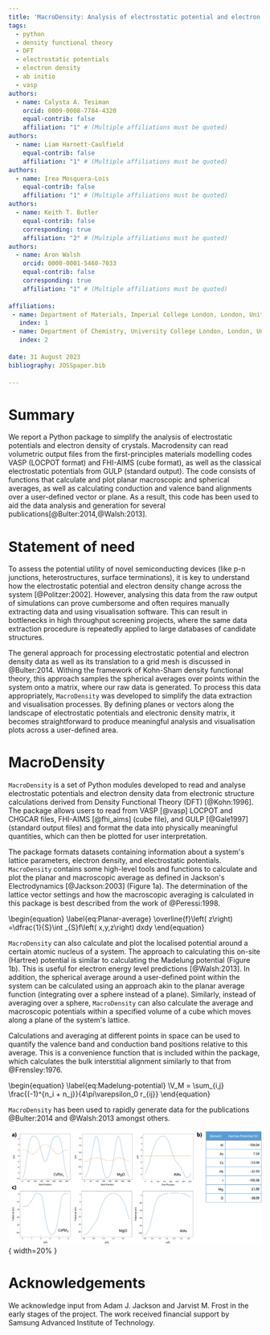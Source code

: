 ```yaml
---
title: 'MacroDensity: Analysis of electrostatic potential and electron density landscapes of crystals'  
tags:
  - python
  - density functional theory
  - DFT
  - electrostatic potentials
  - electron density 
  - ab initio
  - vasp
authors:
  - name: Calysta A. Tesiman
    orcid: 0009-0008-7784-4320
    equal-contrib: false
    affiliation: "1" # (Multiple affiliations must be quoted)
authors:
  - name: Liam Harnett-Caulfield 
    equal-contrib: false
    affiliation: "1" # (Multiple affiliations must be quoted)
authors:
  - name: Irea Mosquera-Lois
    equal-contrib: false
    affiliation: "1" # (Multiple affiliations must be quoted)
authors:
  - name: Keith T. Butler
    equal-contrib: false
    corresponding: true
	affiliation: "2" # (Multiple affiliations must be quoted)
authors:
  - name: Aron Walsh 
    orcid: 0000-0001-5460-7033
    equal-contrib: false
    corresponding: true
	affiliation: "1" # (Multiple affiliations must be quoted)
	
affiliations:
 - name: Department of Materials, Imperial College London, London, United Kingdom
   index: 1
 - name: Department of Chemistry, University College London, London, United Kingdom
   index: 2
   
date: 31 August 2023
bibliography: JOSSpaper.bib

---
```


# Summary

We report a Python package to simplify the analysis of electrostatic potentials and electron density of crystals. Macrodensity can read volumetric output files from the first-principles materials modelling codes VASP (LOCPOT format) and FHI-AIMS (cube format), as well as the classical electrostatic potentials from GULP (standard output). The code consists of functions that calculate and plot planar macroscopic and spherical averages, as well as calculating conduction and valence band alignments over a user-defined vector or plane. As a result, this code has been used to aid the data analysis and generation for several publications[@Bulter:2014,@Walsh:2013]. 

# Statement of need

To assess the potential utility of novel semiconducting devices (like p-n junctions, heterostructures, surface terminations), it is key to understand how the electrostatic potential and electron density change across the system [@Politzer:2002]. However, analysing this data from the raw output of simulations can prove cumbersome and often requires manually extracting data and using visualisation software. This can result in bottlenecks in high throughput screening projects, where the same data extraction procedure is repeatedly applied to large databases of candidate structures.

The general approach for processing electrostatic potential and electron density data as well as its translation to a grid mesh is discussed in @Bulter:2014. Withing the framework of Kohn-Sham density functional theory, this approach samples the spherical averages over points within the system onto a matrix, where our raw data is generated. To process this data appropriately, ``MacroDensity`` was developed to simplify the data extraction and visualisation processes. By defining planes or vectors along the landscape of electrostatic potentials and electronic density matrix, it becomes straightforward to produce meaningful analysis and visualisation plots across a user-defined area. 

# MacroDensity

``MacroDensity`` is a set of Python modules developed to read and analyse electrostatic potentials and electron density data from electronic structure calculations derived from Density Functional Theory (DFT) [@Kohn:1996]. The package allows users to read from VASP [@vasp] LOCPOT and CHGCAR files, FHI-AIMS [@fhi_aims] (cube file), and GULP [@Gale1997] (standard output files) and format the data into physically meaningful quantities, which can then be plotted for user interpretation.

The package formats datasets containing information about a system's lattice parameters, electron density, and electrostatic potentials. ``MacroDensity`` contains some high-level tools and functions to calculate and plot the planar and macroscopic average as defined in Jackson's Electrodynamics [@Jackson:2003] (Figure 1a). The determination of the lattice vector settings and how the macroscopic averaging is calculated in this package is best described from the work of @Peressi:1998. 

\begin{equation}
\label{eq:Planar-average}
  \overline{f}\left( z\right) =\dfrac{1}{S}\int _{S}f\left( x,y,z\right) dxdy
\end{equation}

``MacroDensity`` can also calculate and plot the localised potential around a certain atomic nucleus of a system. The approach to calculating this on-site (Hartree) potential is similar to calculating the Madelung potential (Figure 1b). This is useful for electron energy level predictions [@Walsh:2013]. In addition, the spherical average around a user-defined point within the system can be calculated using an approach akin to the planar average function (integrating over a sphere instead of a plane). Similarly, instead of averaging over a sphere, ``MacroDensity`` can also calculate the average and macroscopic potentials within a specified volume of a cube which moves along a plane of the system's lattice.

Calculations and averaging at different points in space can be used to quantify the valence band and conduction band positions relative to this average. This is a convenience function that is included within the package, which calculates the bulk interstitial alignment similarly to that from @Frensley:1976. 

\begin{equation}
\label{eq:Madelung-potential}
  \V_M = \sum_{i,j} \frac{(-1)^{n_i + n_j}}{4\pi\varepsilon_0 r_{ij}}
\end{equation}

``MacroDensity`` has been used to rapidly generate data for the publications @Bulter:2014 and @Walsh:2013 amongst others. 

![Example analysis done with the package for AlAs, CsPbI<sub>3</sub>, and MgO: a) plots of the planar (blue) and macroscopic (orange) averages of the potential, b) plots of the mean potential along the [111] vector, c) onsite (Hartree) potentials of the constituent atoms of the compounds analysed. \label{fig1}](figure.png){ width=20% }

# Acknowledgements

We acknowledge input from Adam J. Jackson and Jarvist M. Frost in the early stages of the project. The work received financial support by Samsung Advanced Institute of Technology.     